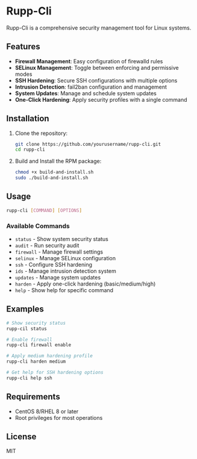 # Rupp-Cli

Rupp-Cli is a comprehensive security management tool for Linux systems.

## Features

- **Firewall Management**: Easy configuration of firewalld rules
- **SELinux Management**: Toggle between enforcing and permissive modes
- **SSH Hardening**: Secure SSH configurations with multiple options
- **Intrusion Detection**: fail2ban configuration and management
- **System Updates**: Manage and schedule system updates
- **One-Click Hardening**: Apply security profiles with a single command

## Installation

1. Clone the repository:
   ```bash
   git clone https://github.com/yourusername/rupp-cli.git
   cd rupp-cli
   ```

2. Build and Install the RPM package:
   ```bash
   chmod +x build-and-install.sh
   sudo ./build-and-install.sh
   ```

## Usage

```bash
rupp-cli [COMMAND] [OPTIONS]
```

### Available Commands

- `status` - Show system security status
- `audit` - Run security audit
- `firewall` - Manage firewall settings
- `selinux` - Manage SELinux configuration
- `ssh` - Configure SSH hardening
- `ids` - Manage intrusion detection system
- `updates` - Manage system updates
- `harden` - Apply one-click hardening (basic/medium/high)
- `help` - Show help for specific command

## Examples

```bash
# Show security status
rupp-cil status

# Enable firewall
rupp-cli firewall enable

# Apply medium hardening profile
rupp-cli harden medium

# Get help for SSH hardening options
rupp-cli help ssh
```

## Requirements

- CentOS 8/RHEL 8 or later
- Root privileges for most operations

## License

MIT
